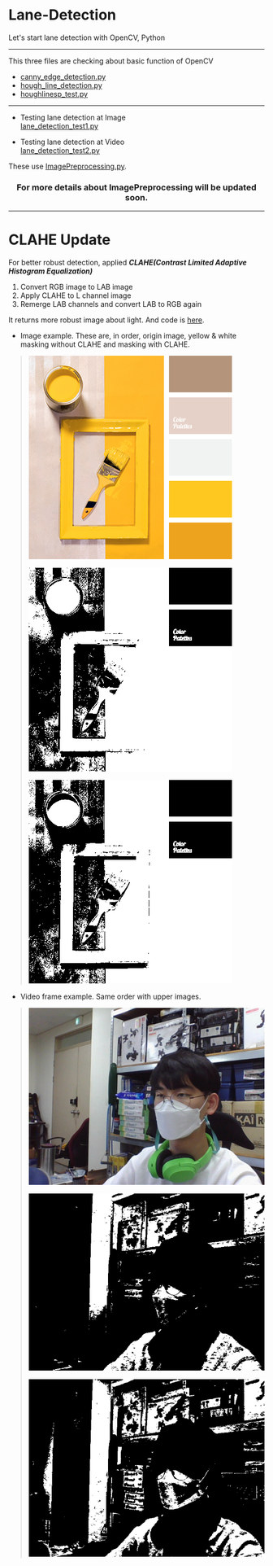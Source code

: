 # Lane-Detection
Let's start lane detection with OpenCV, Python

---

This three files are checking about basic function of OpenCV

- [canny_edge_detection.py](/canny_edge_detection.py)
- [hough_line_detection.py](/hough_line_detection.py)
- [houghlinesp_test.py](/houghlinesp_test.py)

---

- Testing lane detection at Image
    <br>[lane_detection_test1.py](/lane_detection_test1.py)

- Testing lane detection at Video
    <br>[lane_detection_test2.py](/lane_detection_test2.py)

These use [ImagePreprocessing.py](/utils/ImagePreprocessing.py).

### <center> For more details about ImagePreprocessing will be updated soon. </center>

---

# CLAHE Update
For better robust detection, applied ***CLAHE(Contrast Limited Adaptive Histogram Equalization)***

1. Convert RGB image to LAB image
2. Apply CLAHE to L channel image
3. Remerge LAB channels and convert LAB to RGB again

It returns more robust image about light. And code is [here](/utils/histogram.py).

- Image example. These are, in order, origin image, yellow & white masking without CLAHE and masking with CLAHE.
> ![yellow_white](/images/yellow_white.png)
>
> ![mask_yellow_white_without_clahe](/saved/clahe_test/mask_yellow_white_without_clahe.png)
>
> ![mask_yellow_white_with_clahe](/saved/clahe_test/mask_yellow_white_with_clahe.png)
>

- Video frame example. Same order with upper images.
> ![origin_frame](/saved/clahe_test/origin_frame.png)
>
> ![mask_yellow_white_without_clahe_frame](/saved/clahe_test/mask_yellow_white_without_clahe_frame.png)
>
> ![mask_yellow_white_with_clahe_frame](/saved/clahe_test/mask_yellow_white_with_clahe_frame.png)
>
